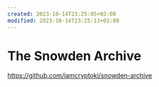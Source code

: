 ```yaml
---
created: 2023-10-14T23:25:05+02:00
modified: 2023-10-14T23:25:13+02:00
---
```


# The Snowden Archive

<https://github.com/iamcryptoki/snowden-archive>
